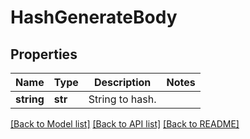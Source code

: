 # HashGenerateBody

## Properties
Name | Type | Description | Notes
------------ | ------------- | ------------- | -------------
**string** | **str** | String to hash. | 

[[Back to Model list]](../README.md#documentation-for-models) [[Back to API list]](../README.md#documentation-for-api-endpoints) [[Back to README]](../README.md)

